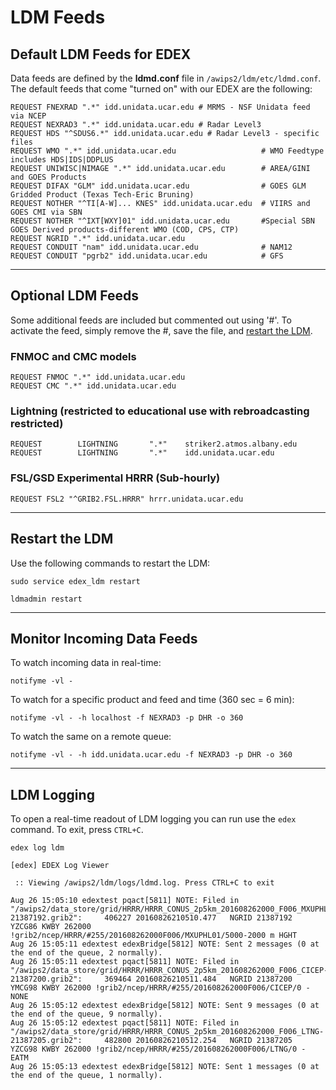 # LDM Feeds

## Default LDM Feeds for EDEX

Data feeds are defined by the **ldmd.conf** file in `/awips2/ldm/etc/ldmd.conf`.  The default feeds that come "turned on" with our EDEX are the following:

    REQUEST FNEXRAD ".*" idd.unidata.ucar.edu # MRMS - NSF Unidata feed via NCEP
    REQUEST NEXRAD3 ".*" idd.unidata.ucar.edu # Radar Level3 
    REQUEST HDS "^SDUS6.*" idd.unidata.ucar.edu # Radar Level3 - specific files
    REQUEST WMO ".*" idd.unidata.ucar.edu                   # WMO Feedtype includes HDS|IDS|DDPLUS
    REQUEST UNIWISC|NIMAGE ".*" idd.unidata.ucar.edu        # AREA/GINI and GOES Products
    REQUEST DIFAX "GLM" idd.unidata.ucar.edu                # GOES GLM Gridded Product (Texas Tech-Eric Bruning)
    REQUEST NOTHER "^TI[A-W]... KNES" idd.unidata.ucar.edu  # VIIRS and GOES CMI via SBN
    REQUEST NOTHER "^IXT[WXY]01" idd.unidata.ucar.edu       #Special SBN GOES Derived products-different WMO (COD, CPS, CTP)
    REQUEST NGRID ".*" idd.unidata.ucar.edu
    REQUEST CONDUIT "nam" idd.unidata.ucar.edu              # NAM12
    REQUEST CONDUIT "pgrb2" idd.unidata.ucar.edu            # GFS

---

## Optional LDM Feeds

Some additional feeds are included but commented out using '#'.  To activate the feed, simply remove the #, save the file, and [restart the LDM](#restart-the-ldm).

### FNMOC and CMC models

    REQUEST FNMOC ".*" idd.unidata.ucar.edu
    REQUEST CMC ".*" idd.unidata.ucar.edu
    
### Lightning (restricted to educational use with rebroadcasting restricted)

    REQUEST        LIGHTNING       ".*"    striker2.atmos.albany.edu
    REQUEST        LIGHTNING       ".*"    idd.unidata.ucar.edu
    
### FSL/GSD Experimental HRRR (Sub-hourly)

    REQUEST FSL2 "^GRIB2.FSL.HRRR" hrrr.unidata.ucar.edu

---

## Restart the LDM

Use the following commands to restart the LDM:

    sudo service edex_ldm restart

    ldmadmin restart

---
        
## Monitor Incoming Data Feeds

To watch incoming data in real-time:

    notifyme -vl - 
    
To watch for a specific product and feed and time (360 sec = 6 min):

    notifyme -vl - -h localhost -f NEXRAD3 -p DHR -o 360
    
To watch the same on a remote queue:

    notifyme -vl - -h idd.unidata.ucar.edu -f NEXRAD3 -p DHR -o 360

---
    
## LDM Logging

To open a real-time readout of LDM logging you can run use the `edex` command.  To exit, press `CTRL+C`.

    edex log ldm
    
    [edex] EDEX Log Viewer
    
     :: Viewing /awips2/ldm/logs/ldmd.log. Press CTRL+C to exit
    
    Aug 26 15:05:10 edextest pqact[5811] NOTE: Filed in "/awips2/data_store/grid/HRRR/HRRR_CONUS_2p5km_201608262000_F006_MXUPHL01-21387192.grib2":     406227 20160826210510.477   NGRID 21387192  YZCG86 KWBY 262000 !grib2/ncep/HRRR/#255/201608262000F006/MXUPHL01/5000-2000 m HGHT
    Aug 26 15:05:11 edextest edexBridge[5812] NOTE: Sent 2 messages (0 at the end of the queue, 2 normally).
    Aug 26 15:05:11 edextest pqact[5811] NOTE: Filed in "/awips2/data_store/grid/HRRR/HRRR_CONUS_2p5km_201608262000_F006_CICEP-21387200.grib2":     369464 20160826210511.484   NGRID 21387200  YMCG98 KWBY 262000 !grib2/ncep/HRRR/#255/201608262000F006/CICEP/0 - NONE
    Aug 26 15:05:12 edextest edexBridge[5812] NOTE: Sent 9 messages (0 at the end of the queue, 9 normally).
    Aug 26 15:05:12 edextest pqact[5811] NOTE: Filed in "/awips2/data_store/grid/HRRR/HRRR_CONUS_2p5km_201608262000_F006_LTNG-21387205.grib2":     482800 20160826210512.254   NGRID 21387205  YZCG98 KWBY 262000 !grib2/ncep/HRRR/#255/201608262000F006/LTNG/0 - EATM
    Aug 26 15:05:13 edextest edexBridge[5812] NOTE: Sent 1 messages (0 at the end of the queue, 1 normally).
